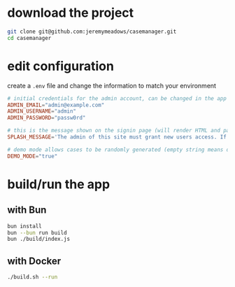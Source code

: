 # download the project

```sh
git clone git@github.com:jeremymeadows/casemanager.git
cd casemanager
```

# edit configuration

create a `.env` file and change the information to match your environment

```conf
# initial credentials for the admin account, can be changed in the app
ADMIN_EMAIL="admin@example.com"
ADMIN_USERNAME="admin"
ADMIN_PASSWORD="passw0rd"

# this is the message shown on the signin page (will render HTML and parse environment variables)
SPLASH_MESSAGE='The admin of this site must grant new users access. If you need an account or forgot your password, contact the office at <a href="mailto:$ADMIN_EMAIL">$ADMIN_EMAIL</a>.'

# demo mode allows cases to be randomly generated (empty string means disabled: `DEMO_MODE=""`)
DEMO_MODE="true"
```

# build/run the app

## with Bun

```sh
bun install
bun --bun run build
bun ./build/index.js
```

## with Docker

```sh
./build.sh --run
```